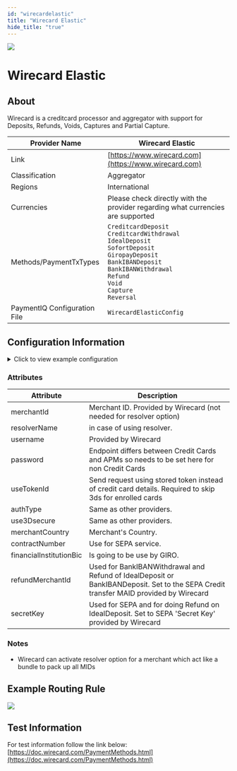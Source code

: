 ```yaml
--- 
id: "wirecardelastic" 
title: "Wirecard Elastic"
hide_title: "true"
---
```

 
![](/img/providers/logos/wirecard.png)

# Wirecard Elastic

## About
Wirecard is a creditcard processor and aggregator with support for Deposits, Refunds, Voids, Captures and Partial Capture.

| Provider Name                | Wirecard Elastic                                                                                                                                                                                                         |
|------------------------------|--------------------------------------------------------------------------------------------------------------------------------------------------------------------------------------------------------------------------|
| Link                         | [https://www.wirecard.com](https://www.wirecard.com)                                                                                                                                                                     |
| Classification               | Aggregator                                                                                                                                                                                                            |
| Regions                      | International                                                                                                                                                                                                                        |
| Currencies                   | Please check directly with the provider regarding what currencies are supported                                                                                                                                                                                                                        |
| Methods/PaymentTxTypes       | `CreditcardDeposit`<br/> `CreditcardWithdrawal`<br/> `IdealDeposit`<br/> `SofortDeposit`<br/> `GiropayDeposit`<br/> `BankIBANDeposit`<br/> `BankIBANWithdrawal`<br/> `Refund`<br/> `Void`<br/> `Capture`<br/> `Reversal` |
| PaymentIQ Configuration File | `WirecardElasticConfig`                                                                                                                                                                                                  |

## Configuration Information

<details>
<summary>Click to view example configuration</summary>
<br/>

```xml
<com.devcode.paymentiq.integration.wirecardelastic.WirecardElasticConfig>
  <enabled>true</enabled>
  <useViqProxy>true</useViqProxy>
  <testMode>false</testMode>
  <accounts>
    <entry>
      <string>3DS</string>
      <account>
        <merchantId>??</merchantId>
        <!-- <resolverName>??</resolverName> activated by Wirecard to bundle MIDs and can then be used instead of merchantId -->
        <username>??</username>
        <password>??</password>
        <supportedCurrencies>GBP|USD|EUR|SEK</supportedCurrencies> <!-- add/remove depending on Merchant's agreement -->
        <use3Dsecure>true</use3Dsecure>
        <useTokenId>true</useTokenId>
        <authType>AUTH_CAPTURE</authType>
        <merchantCountry>${ptx.merchantUserCountry}</merchantCountry>
      </account>
    </entry>
    
    <entry>
      <string>3DS2</string>
      <account>
        <merchantId>??</merchantId>
        <!-- <resolverName>??</resolverName> activated by Wirecard to bundle MIDs and can then be used instead of merchantId -->
        <username>??</username>
        <password>??</password>
        <supportedCurrencies>GBP|USD|EUR|SEK</supportedCurrencies> <!-- add/remove depending on Merchant's agreement -->
        <use3Dsecure>true</use3Dsecure>
        <useTokenId>true</useTokenId>
        <authType>AUTH_CAPTURE</authType>
        <!-- 3DS2 parameters -->
        <acquirerMerchantId>XXXXXXXX</acquirerMerchantId> <!-- Value received from PSP  -->
        <mcc>7995</mcc> <!-- 7995 for gambling merchants change if this isn't applicable to you -->
        <merchantCountry>XXX</merchantCountry> <!-- Origin country of merchant 3 DIGIT ISO for eaxmple SWE or MLT -->
        <merchantUrl>http://www.example.com</merchantUrl> <!-- URL to your website -->
        <merchantName>XXX</merchantName> <!-- Name of your brand -->
        <!-- End of 3DS2 parameters -->
      </account>
    </entry>
    
    <entry>
      <string>N3DS</string>
      <account>
        <merchantId>??</merchantId>
        <!-- <resolverName>??</resolverName> activated by Wirecard to bundle MIDs and can then be used instead of merchantId -->
        <username>??</username>
        <password>??</password>
        <supportedCurrencies>GBP|USD|EUR|SEK</supportedCurrencies> <!-- add/remove depending on Merchant's agreement -->
        <use3Dsecure>false</use3Dsecure>
        <useTokenId>true</useTokenId>
        <authType>AUTH_CAPTURE</authType>
        <merchantCountry>${ptx.merchantUserCountry}</merchantCountry>
      </account>
    </entry>
    
    <entry>
      <string>IDEAL</string>
      <account>
        <merchantId>??</merchantId>
        <username>??</username>
        <password>??</password>
        <supportedCurrencies>EUR</supportedCurrencies>  
        <container>window</container>
      </account>
    </entry>    
    <entry>
      <string>SOFORT</string>
      <account>
        <merchantId>??</merchantId>
        <username>??</username>
        <password>??</password>
        <supportedCurrencies>EUR</supportedCurrencies>  
        <container>window</container>
      </account>
    </entry>    
    <entry>
      <string>SEPA</string>
      <account>
        <merchantId>??</merchantId>
        <username>??</username>
        <password>??</password>
        <supportedCurrencies>EUR</supportedCurrencies>  
        <container>window</container>
        <contractNumber>??</contractNumber>
      </account>
    </entry>
    <entry>
      <string>GIRO</string>
      <account>
        <merchantId>??</merchantId>
        <username>??</username>
        <password>??</password>
        <supportedCurrencies>EUR</supportedCurrencies>  
        <container>window</container>
        <financialInstitutionBic>??</financialInstitutionBic>
      </account>
    </entry>
  </accounts>
</com.devcode.paymentiq.integration.wirecardelastic.WirecardElasticConfig>
```

</details>

### Attributes

| Attribute               | Description                                                                                                                          |
|-------------------------|--------------------------------------------------------------------------------------------------------------------------------------|
| merchantId              | Merchant ID. Provided by Wirecard (not needed for resolver option)                                                                   |
| resolverName            | in case of using resolver.                                                                                                           |
| username                | Provided by Wirecard                                                                                                                 |
| password                | Endpoint differs between Credit Cards and APMs so needs to be set here for non Credit Cards                                          |
| useTokenId              | Send request using stored token instead of credit card details. Required to skip 3ds for enrolled cards                              |
| authType                | Same as other providers.                                                                                                             |
| use3Dsecure             | Same as other providers.                                                                                                             |
| merchantCountry         | Merchant's Country.                                                                                                                  |
| contractNumber          | Use for SEPA service.                                                                                                                |
| financialInstitutionBic | Is going to be use by GIRO.                                                                                                          |
| refundMerchantId        | Used for BankIBANWithdrawal and Refund of IdealDeposit or BankIBANDeposit. Set to the SEPA Credit transfer MAID provided by Wirecard |
| secretKey               | Used for SEPA and for doing Refund on IdealDeposit. Set to SEPA 'Secret Key' provided by Wirecard                                    |

### Notes
- Wirecard can activate resolver option for a merchant which act like a bundle to pack up all MIDs

## Example Routing Rule

![](/img/providers/routing/WirecardElasticCCrouting.png)

## Test Information

For test information follow the link below:
[https://doc.wirecard.com/PaymentMethods.html](https://doc.wirecard.com/PaymentMethods.html)
